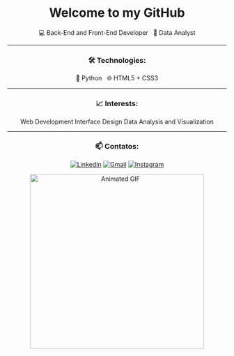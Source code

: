 <div align="center">

# Welcome to my GitHub

💻 Back-End and Front-End Developer &nbsp; 🧠 Data Analyst

---

### 🛠️ Technologies:
🐍 Python &nbsp; 🌐 HTML5 + CSS3

---

### 📈 Interests:
 Web Development
 Interface Design
 Data Analysis and Visualization

---

### 📫 Contatos:
[![LinkedIn](https://img.shields.io/badge/-Felipe%20Campos-blue?style=flat-square&logo=Linkedin&logoColor=white&link=https://br.linkedin.com/in/felipe-campos-583003112)](https://br.linkedin.com/in/felipe-campos-583003112)
[![Gmail](https://img.shields.io/badge/-Gmail-D14836?style=flat-square&logo=gmail&logoColor=white)](mailto:felipecamposilva@outlook.com)
[![Instagram](https://img.shields.io/badge/-Instagram-E4405F?style=flat-square&logo=instagram&logoColor=white)](https://instagram.com/fellipecampox)

<img src="https://64.media.tumblr.com/9588ab5a85924b907dee32d491344a8c/tumblr_op0qs2zShX1rb1rgoo1_540.gif" width="400" alt="Animated GIF">

</div>
